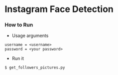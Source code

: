 # Instagram Face Detection

### How to Run

- Usage arguments
 ```
username = <username>
password = <your password>
```
- Run it 
 ```
$ get_followers_pictures.py
```

